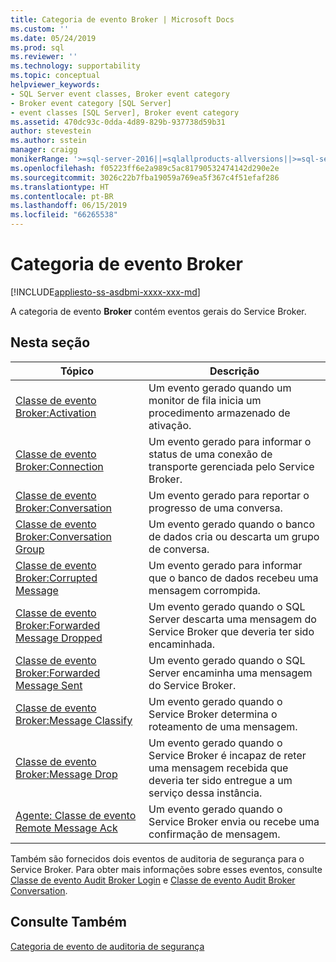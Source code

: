 ```yaml
---
title: Categoria de evento Broker | Microsoft Docs
ms.custom: ''
ms.date: 05/24/2019
ms.prod: sql
ms.reviewer: ''
ms.technology: supportability
ms.topic: conceptual
helpviewer_keywords:
- SQL Server event classes, Broker event category
- Broker event category [SQL Server]
- event classes [SQL Server], Broker event category
ms.assetid: 470dc93c-0dda-4d89-829b-937738d59b31
author: stevestein
ms.author: sstein
manager: craigg
monikerRange: '>=sql-server-2016||=sqlallproducts-allversions||>=sql-server-linux-2017||=azuresqldb-mi-current'
ms.openlocfilehash: f05223ff6e2a989c5ac81790532474142d290e2e
ms.sourcegitcommit: 3026c22b7fba19059a769ea5f367c4f51efaf286
ms.translationtype: HT
ms.contentlocale: pt-BR
ms.lasthandoff: 06/15/2019
ms.locfileid: "66265538"
---
```

# <a name="broker-event-category"></a>Categoria de evento Broker

[!INCLUDE[appliesto-ss-asdbmi-xxxx-xxx-md](../../includes/appliesto-ss-asdbmi-xxxx-xxx-md.md)]

A categoria de evento **Broker** contém eventos gerais do Service Broker.  
  
## <a name="in-this-section"></a>Nesta seção  
  
|Tópico|Descrição|  
|-----------|-----------------|  
|[Classe de evento Broker:Activation](../../relational-databases/event-classes/broker-activation-event-class.md)|Um evento gerado quando um monitor de fila inicia um procedimento armazenado de ativação.|  
|[Classe de evento Broker:Connection](../../relational-databases/event-classes/broker-connection-event-class.md)|Um evento gerado para informar o status de uma conexão de transporte gerenciada pelo Service Broker.|  
|[Classe de evento Broker:Conversation](../../relational-databases/event-classes/broker-conversation-event-class.md)|Um evento gerado para reportar o progresso de uma conversa.|  
|[Classe de evento Broker:Conversation Group](../../relational-databases/event-classes/broker-conversation-group-event-class.md)|Um evento gerado quando o banco de dados cria ou descarta um grupo de conversa.|  
|[Classe de evento Broker:Corrupted Message](../../relational-databases/event-classes/broker-corrupted-message-event-class.md)|Um evento gerado para informar que o banco de dados recebeu uma mensagem corrompida.|  
|[Classe de evento Broker:Forwarded Message Dropped](../../relational-databases/event-classes/broker-forwarded-message-dropped-event-class.md)|Um evento gerado quando o SQL Server descarta uma mensagem do Service Broker que deveria ter sido encaminhada.|  
|[Classe de evento Broker:Forwarded Message Sent](../../relational-databases/event-classes/broker-forwarded-message-sent-event-class.md)|Um evento gerado quando o SQL Server encaminha uma mensagem do Service Broker.|  
|[Classe de evento Broker:Message Classify](../../relational-databases/event-classes/broker-message-classify-event-class.md)|Um evento gerado quando o Service Broker determina o roteamento de uma mensagem.|  
|[Classe de evento Broker:Message Drop](../../relational-databases/event-classes/broker-message-drop-event-class.md)|Um evento gerado quando o Service Broker é incapaz de reter uma mensagem recebida que deveria ter sido entregue a um serviço dessa instância.|  
|[Agente: Classe de evento Remote Message Ack](../../relational-databases/event-classes/broker-remote-message-ack-event-class.md)|Um evento gerado quando o Service Broker envia ou recebe uma confirmação de mensagem.|  
  
 Também são fornecidos dois eventos de auditoria de segurança para o Service Broker. Para obter mais informações sobre esses eventos, consulte [Classe de evento Audit Broker Login](../../relational-databases/event-classes/audit-broker-login-event-class.md) e [Classe de evento Audit Broker Conversation](../../relational-databases/event-classes/audit-broker-conversation-event-class.md).  
  
## <a name="see-also"></a>Consulte Também  
 [Categoria de evento de auditoria de segurança](../../analysis-services/trace-events/security-audit-event-category.md)  
  
  
